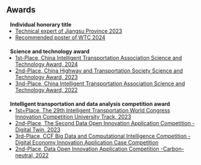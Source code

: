 ## Awards

<h4 style="margin:0 10px 0;">Individual honorary title</h4>

<ul style="margin:0 0 20px;">
  <li><a href="https://www.computer.org/csdl/journal/tp"><autocolor>Technical expert of Jiangsu Province 2023</autocolor></a></li>
  <li><a href="https://www.computer.org/csdl/journal/tp"><autocolor>Recommended poster of WTC 2024</autocolor></a></li>
</ul>


<h4 style="margin:0 10px 0;">Science and technology award</h4>

<ul style="margin:0 0 20px;">
  <li><a href="https://www.computer.org/csdl/journal/tp"><autocolor>1st-Place, China Intelligent Transportation Association Science and Technology Award, 2024</autocolor></a></li>
  <li><a href="https://www.springer.com/journal/11263"><autocolor>2nd-Place, China Highway and Transportation Society Science and Technology Award, 2023</autocolor></a></li>
  <li><a href="https://www.springer.com/journal/11263"><autocolor>3nd-Place, China Intelligent Transportation Association Science and Technology Award, 2022</autocolor></a></li>
</ul>

<h4 style="margin:0 10px 0;">Intelligent transportation and data analysis competition award</h4>

<ul style="margin:0 0 20px;">
  <li><a href="https://www.computer.org/csdl/journal/tp"><autocolor>1st=Place, The 29th Intelligent Transportation World Congress Innovation Competition University Track, 2023</autocolor></a></li>
  <li><a href="https://www.springer.com/journal/11263"><autocolor>2nd-Place, The Second Data Open Innovation Application Competition -Digital Twin, 2023</autocolor></a></li>
  <li><a href="https://www.springer.com/journal/11263"><autocolor>3rd-Place, CCF Big Data and Computational Intelligence Competition - Digital Economy Innovation Application Case Competition</autocolor></a></li>
  <li><a href="https://www.springer.com/journal/11263"><autocolor>2nd-Place, Data Open Innovation Application Competition -Carbon-neutral, 2022 </autocolor></a></li>
</ul>
